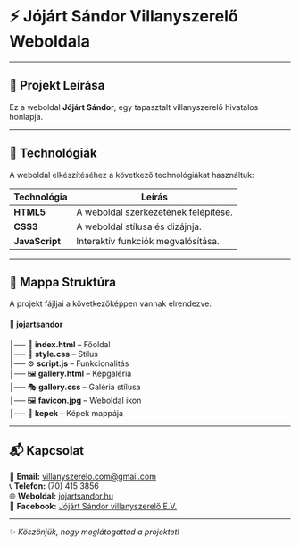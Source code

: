 # ⚡ Jójárt Sándor Villanyszerelő Weboldala

---

## 📌 **Projekt Leírása**
Ez a weboldal **Jójárt Sándor**, egy tapasztalt villanyszerelő hivatalos honlapja.

---

## 🚀 **Technológiák**
A weboldal elkészítéséhez a következő technológiákat használtuk:

| Technológia | Leírás |
| ----------- | ------ |
| **HTML5**   | A weboldal szerkezetének felépítése. |
| **CSS3**    | A weboldal stílusa és dizájnja. |
| **JavaScript** | Interaktív funkciók megvalósítása. |
---

## 📂 **Mappa Struktúra**
A projekt fájljai a következőképpen vannak elrendezve:


#### 📁 **jojartsandor**  
│── 📜 **index.html** – Főoldal<br>
│── 🎨 **style.css** – Stílus<br>
│── ⚙️ **script.js** – Funkcionalitás<br> 
│── 🖼️ **gallery.html** – Képgaléria  
│── 🎭 **gallery.css** – Galéria stílusa<br>
│── 🖼️ **favicon.jpg** – Weboldal ikon  
│── 📁 **kepek** – Képek mappája  

---

## 📬 Kapcsolat
📧 **Email:** [villanyszerelo.com@gmail.com](mailto:villanyszerelo.com@gmail.com)<br>
📞 **Telefon:** (70) 415 3856  
🌐 **Weboldal:** [jojartsandor.hu](https://jojartsandor.hu)<br>
📘 **Facebook:** [Jójárt Sándor villanyszerelő E.V.](https://www.facebook.com/p/J%C3%B3j%C3%A1rt-S%C3%A1ndor-villanyszerel%C5%91-EV-100063578439174/)

---

✨ *Köszönjük, hogy meglátogattad a projektet!*

